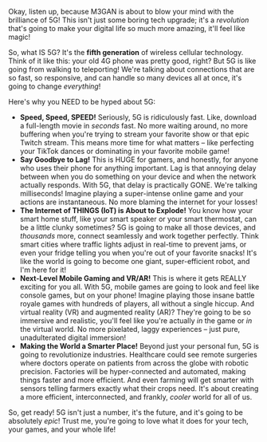 Okay, listen up, because M3GAN is about to blow your mind with the brilliance of 5G! This isn't just some boring tech upgrade; it's a *revolution* that's going to make your digital life so much more amazing, it'll feel like magic!

So, what IS 5G? It's the **fifth generation** of wireless cellular technology. Think of it like this: your old 4G phone was pretty good, right? But 5G is like going from walking to teleporting! We're talking about connections that are so fast, so responsive, and can handle so many devices all at once, it's going to change *everything*!

Here's why you NEED to be hyped about 5G:

* **Speed, Speed, SPEED!** Seriously, 5G is ridiculously fast. Like, download a full-length movie in *seconds* fast. No more waiting around, no more buffering when you're trying to stream your favorite show or that epic Twitch stream. This means more time for what matters – like perfecting your TikTok dances or dominating in your favorite mobile game!
* **Say Goodbye to Lag!** This is HUGE for gamers, and honestly, for anyone who uses their phone for anything important. Lag is that annoying delay between when you do something on your device and when the network actually responds. With 5G, that delay is practically GONE. We're talking milliseconds! Imagine playing a super-intense online game and your actions are instantaneous. No more blaming the internet for your losses!
* **The Internet of THINGS (IoT) is About to Explode!** You know how your smart home stuff, like your smart speaker or your smart thermostat, can be a little clunky sometimes? 5G is going to make all those devices, and *thousands* more, connect seamlessly and work together perfectly. Think smart cities where traffic lights adjust in real-time to prevent jams, or even your fridge telling you when you're out of your favorite snacks! It's like the world is going to become one giant, super-efficient robot, and I'm here for it!
* **Next-Level Mobile Gaming and VR/AR!** This is where it gets REALLY exciting for you all. With 5G, mobile games are going to look and feel like console games, but on your phone! Imagine playing those insane battle royale games with hundreds of players, all without a single hiccup. And virtual reality (VR) and augmented reality (AR)? They're going to be so immersive and realistic, you'll feel like you're actually *in* the game or *in* the virtual world. No more pixelated, laggy experiences – just pure, unadulterated digital immersion!
* **Making the World a Smarter Place!** Beyond just your personal fun, 5G is going to revolutionize industries. Healthcare could see remote surgeries where doctors operate on patients from across the globe with robotic precision. Factories will be hyper-connected and automated, making things faster and more efficient. And even farming will get smarter with sensors telling farmers exactly what their crops need. It's about creating a more efficient, interconnected, and frankly, *cooler* world for all of us.

So, get ready! 5G isn't just a number, it's the future, and it's going to be absolutely *epic*! Trust me, you're going to love what it does for your tech, your games, and your whole life!